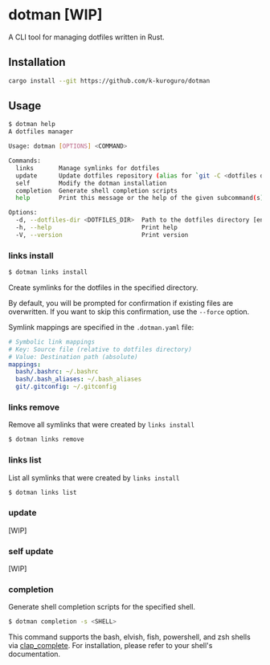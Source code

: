 # dotman [WIP]

A CLI tool for managing dotfiles written in Rust.

## Installation

```bash
cargo install --git https://github.com/k-kuroguro/dotman
```

## Usage

```bash
$ dotman help
A dotfiles manager

Usage: dotman [OPTIONS] <COMMAND>

Commands:
  links       Manage symlinks for dotfiles
  update      Update dotfiles repository (alias for `git -C <dotfiles directory> pull origin master`)
  self        Modify the dotman installation
  completion  Generate shell completion scripts
  help        Print this message or the help of the given subcommand(s)

Options:
  -d, --dotfiles-dir <DOTFILES_DIR>  Path to the dotfiles directory [env: DOTFILES_DIR=] [default: ~/dotfiles]
  -h, --help                         Print help
  -V, --version                      Print version
```

### links install

```bash
$ dotman links install
```

Create symlinks for the dotfiles in the specified directory.

By default, you will be prompted for confirmation if existing files are overwritten. If you want to skip this confirmation, use the `--force` option.

Symlink mappings are specified in the `.dotman.yaml` file:
```yaml
# Symbolic link mappings
# Key: Source file (relative to dotfiles directory)
# Value: Destination path (absolute)
mappings:
  bash/.bashrc: ~/.bashrc
  bash/.bash_aliases: ~/.bash_aliases
  git/.gitconfig: ~/.gitconfig
```

### links remove

Remove all symlinks that were created by `links install`

```bash
$ dotman links remove
```

### links list

List all symlinks that were created by `links install`

```bash
$ dotman links list
```

### update

[WIP]

### self update

[WIP]

### completion

Generate shell completion scripts for the specified shell.

```bash
$ dotman completion -s <SHELL>
```

This command supports the bash, elvish, fish, powershell, and zsh shells via [clap_complete](https://docs.rs/clap_complete).
For installation, please refer to your shell's documentation.
